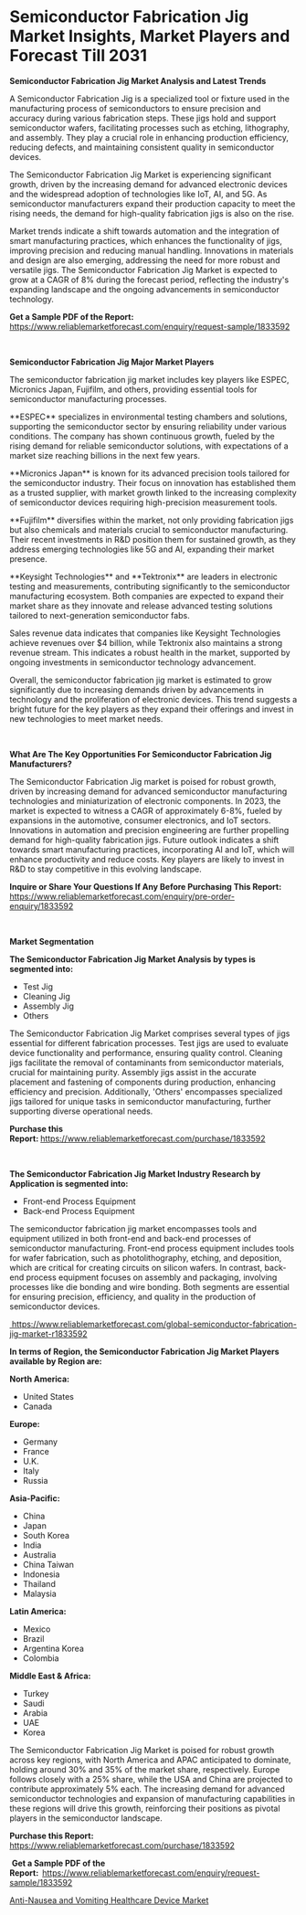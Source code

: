 <p><h1>Semiconductor Fabrication Jig Market Insights, Market Players and Forecast Till 2031</h1></p><p><strong>Semiconductor Fabrication Jig Market Analysis and Latest Trends</strong></p>
<p><p>A Semiconductor Fabrication Jig is a specialized tool or fixture used in the manufacturing process of semiconductors to ensure precision and accuracy during various fabrication steps. These jigs hold and support semiconductor wafers, facilitating processes such as etching, lithography, and assembly. They play a crucial role in enhancing production efficiency, reducing defects, and maintaining consistent quality in semiconductor devices.</p><p>The Semiconductor Fabrication Jig Market is experiencing significant growth, driven by the increasing demand for advanced electronic devices and the widespread adoption of technologies like IoT, AI, and 5G. As semiconductor manufacturers expand their production capacity to meet the rising needs, the demand for high-quality fabrication jigs is also on the rise. </p><p>Market trends indicate a shift towards automation and the integration of smart manufacturing practices, which enhances the functionality of jigs, improving precision and reducing manual handling. Innovations in materials and design are also emerging, addressing the need for more robust and versatile jigs. The Semiconductor Fabrication Jig Market is expected to grow at a CAGR of 8% during the forecast period, reflecting the industry's expanding landscape and the ongoing advancements in semiconductor technology.</p></p>
<p><strong>Get a Sample PDF of the Report:&nbsp;</strong> <a href="https://www.reliablemarketforecast.com/enquiry/request-sample/1833592?utm_campaign=1110&utm_medium=2&utm_source=Github&utm_content=ia&utm_term=01012025&utm_id=semiconductor-fabrication-jig">https://www.reliablemarketforecast.com/enquiry/request-sample/1833592</a></p>
<p>&nbsp;</p>
<p><strong>Semiconductor Fabrication Jig Major Market Players</strong></p>
<p><p>The semiconductor fabrication jig market includes key players like ESPEC, Micronics Japan, Fujifilm, and others, providing essential tools for semiconductor manufacturing processes. </p><p>**ESPEC** specializes in environmental testing chambers and solutions, supporting the semiconductor sector by ensuring reliability under various conditions. The company has shown continuous growth, fueled by the rising demand for reliable semiconductor solutions, with expectations of a market size reaching billions in the next few years.</p><p>**Micronics Japan** is known for its advanced precision tools tailored for the semiconductor industry. Their focus on innovation has established them as a trusted supplier, with market growth linked to the increasing complexity of semiconductor devices requiring high-precision measurement tools.</p><p>**Fujifilm** diversifies within the market, not only providing fabrication jigs but also chemicals and materials crucial to semiconductor manufacturing. Their recent investments in R&D position them for sustained growth, as they address emerging technologies like 5G and AI, expanding their market presence.</p><p>**Keysight Technologies** and **Tektronix** are leaders in electronic testing and measurements, contributing significantly to the semiconductor manufacturing ecosystem. Both companies are expected to expand their market share as they innovate and release advanced testing solutions tailored to next-generation semiconductor fabs.</p><p>Sales revenue data indicates that companies like Keysight Technologies achieve revenues over $4 billion, while Tektronix also maintains a strong revenue stream. This indicates a robust health in the market, supported by ongoing investments in semiconductor technology advancement.</p><p>Overall, the semiconductor fabrication jig market is estimated to grow significantly due to increasing demands driven by advancements in technology and the proliferation of electronic devices. This trend suggests a bright future for the key players as they expand their offerings and invest in new technologies to meet market needs.</p></p>
<p>&nbsp;</p>
<p><strong>What Are The Key Opportunities For Semiconductor Fabrication Jig Manufacturers?</strong></p>
<p><p>The Semiconductor Fabrication Jig market is poised for robust growth, driven by increasing demand for advanced semiconductor manufacturing technologies and miniaturization of electronic components. In 2023, the market is expected to witness a CAGR of approximately 6-8%, fueled by expansions in the automotive, consumer electronics, and IoT sectors. Innovations in automation and precision engineering are further propelling demand for high-quality fabrication jigs. Future outlook indicates a shift towards smart manufacturing practices, incorporating AI and IoT, which will enhance productivity and reduce costs. Key players are likely to invest in R&D to stay competitive in this evolving landscape.</p></p>
<p><strong>Inquire or Share Your Questions If Any Before Purchasing This Report:</strong> <a href="https://www.reliablemarketforecast.com/enquiry/pre-order-enquiry/1833592?utm_campaign=1110&utm_medium=2&utm_source=Github&utm_content=ia&utm_term=01012025&utm_id=semiconductor-fabrication-jig">https://www.reliablemarketforecast.com/enquiry/pre-order-enquiry/1833592</a></p>
<p>&nbsp;</p>
<p><strong>Market Segmentation</strong></p>
<p><strong>The Semiconductor Fabrication Jig Market Analysis by types is segmented into:</strong></p>
<p><ul><li>Test Jig</li><li>Cleaning Jig</li><li>Assembly Jig</li><li>Others</li></ul></p>
<p><p>The Semiconductor Fabrication Jig Market comprises several types of jigs essential for different fabrication processes. Test jigs are used to evaluate device functionality and performance, ensuring quality control. Cleaning jigs facilitate the removal of contaminants from semiconductor materials, crucial for maintaining purity. Assembly jigs assist in the accurate placement and fastening of components during production, enhancing efficiency and precision. Additionally, 'Others' encompasses specialized jigs tailored for unique tasks in semiconductor manufacturing, further supporting diverse operational needs.</p></p>
<p><strong>Purchase this Report:&nbsp;</strong><a href="https://www.reliablemarketforecast.com/purchase/1833592?utm_campaign=1110&utm_medium=2&utm_source=Github&utm_content=ia&utm_term=01012025&utm_id=semiconductor-fabrication-jig">https://www.reliablemarketforecast.com/purchase/1833592</a></p>
<p>&nbsp;</p>
<p><strong>The Semiconductor Fabrication Jig Market Industry Research by Application is segmented into:</strong></p>
<p><ul><li>Front-end Process Equipment</li><li>Back-end Process Equipment</li></ul></p>
<p><p>The semiconductor fabrication jig market encompasses tools and equipment utilized in both front-end and back-end processes of semiconductor manufacturing. Front-end process equipment includes tools for wafer fabrication, such as photolithography, etching, and deposition, which are critical for creating circuits on silicon wafers. In contrast, back-end process equipment focuses on assembly and packaging, involving processes like die bonding and wire bonding. Both segments are essential for ensuring precision, efficiency, and quality in the production of semiconductor devices.</p></p>
<p><a href="https://www.reliablemarketforecast.com/global-semiconductor-fabrication-jig-market-r1833592?utm_campaign=1110&utm_medium=2&utm_source=Github&utm_content=ia&utm_term=01012025&utm_id=semiconductor-fabrication-jig">&nbsp;https://www.reliablemarketforecast.com/global-semiconductor-fabrication-jig-market-r1833592</a></p>
<p><strong>In terms of Region, the Semiconductor Fabrication Jig Market Players available by Region are:</strong></p>
<p>
    <p> <strong> North America: </strong>
        <ul>
            <li>United States</li>
            <li>Canada</li>
        </ul>
        </p> 
    <p> <strong> Europe: </strong>
        <ul>
            <li>Germany</li>
            <li>France</li>
            <li>U.K.</li>
            <li>Italy</li>
            <li>Russia</li>
        </ul>
        </p> 
    <p> <strong> Asia-Pacific: </strong>
        <ul>
            <li>China</li>
            <li>Japan</li>
            <li>South Korea</li>
            <li>India</li>
            <li>Australia</li>
            <li>China Taiwan</li>
            <li>Indonesia</li>
            <li>Thailand</li>
            <li>Malaysia</li>
        </ul>
        </p> 
    <p> <strong> Latin America: </strong>
        <ul>
            <li>Mexico</li>
            <li>Brazil</li>
            <li>Argentina Korea</li>
            <li>Colombia</li>
        </ul>
        </p> 
    <p> <strong> Middle East & Africa: </strong>
        <ul>
            <li>Turkey</li>
            <li>Saudi</li>
            <li>Arabia</li>
            <li>UAE</li>
            <li>Korea</li>
        </ul>
    </p>
    </p>
<p><p>The Semiconductor Fabrication Jig Market is poised for robust growth across key regions, with North America and APAC anticipated to dominate, holding around 30% and 35% of the market share, respectively. Europe follows closely with a 25% share, while the USA and China are projected to contribute approximately 5% each. The increasing demand for advanced semiconductor technologies and expansion of manufacturing capabilities in these regions will drive this growth, reinforcing their positions as pivotal players in the semiconductor landscape.</p></p>
<p><strong>Purchase this Report: </strong><a href="https://www.reliablemarketforecast.com/purchase/1833592?utm_campaign=1110&utm_medium=2&utm_source=Github&utm_content=ia&utm_term=01012025&utm_id=semiconductor-fabrication-jig">https://www.reliablemarketforecast.com/purchase/1833592</a></p>
<p>&nbsp;<strong>Get a Sample PDF of the Report:&nbsp;&nbsp;</strong><a href="https://www.reliablemarketforecast.com/enquiry/request-sample/1833592?utm_campaign=1110&utm_medium=2&utm_source=Github&utm_content=ia&utm_term=01012025&utm_id=semiconductor-fabrication-jig">https://www.reliablemarketforecast.com/enquiry/request-sample/1833592</a></p>
<p><strong></strong></p>
<p><p><a href="https://github.com/WillieWoodard/Market-Research-Report-List-7/blob/main/anti-nausea-and-vomiting-healthcare-device-market.md?utm_campaign=1110&utm_medium=2&utm_source=Github&utm_content=ia&utm_term=01012025&utm_id=semiconductor-fabrication-jig">Anti-Nausea and Vomiting Healthcare Device Market</a></p></p>